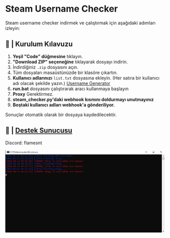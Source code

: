 # Steam Username Checker

Steam username checker indirmek ve çalıştırmak için aşağıdaki adımları izleyin:

## 📝 | Kurulum Kılavuzu

1. **Yeşil "Code" düğmesine** tıklayın.  
2. **"Download ZIP" seçeneğine** tıklayarak dosyayı indirin.  
3. İndirdiğiniz `.zip` dosyasını açın.  
4. Tüm dosyaları masaüstünüzde bir klasöre çıkartın.  
5. **Kullanıcı adlarınızı** `list.txt` dosyasına ekleyin. (Her satıra bir kullanıcı adı olacak şekilde yazın.) [Username Generator](https://github.com/flamexr/username-generator)  
6. **run.bat** dosyasını çalıştırarak aracı kullanmaya başlayın
7. **Proxy** Gerektirmez.
8. **steam_checker.py'daki webhook kısmını doldurmayı unutmayınız**
9. **Boştaki kullanıcı adları webhook'a gönderiliyor.**

Sonuçlar otomatik olarak bir dosyaya kaydedilecektir.

## 📝 | [Destek Sunucusu](https://discord.gg/josreen)

Discord: flamesnt

![image alt](https://raw.githubusercontent.com/flamexr/steam-username-checker/refs/heads/main/Screenshot_343.png)
